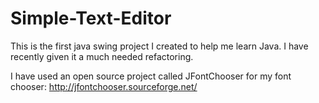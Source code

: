 # Simple-Text-Editor
This is the first java swing project I created to help me learn Java. I have recently given it a much needed refactoring.

I have used an open source project called JFontChooser for my font chooser: http://jfontchooser.sourceforge.net/
